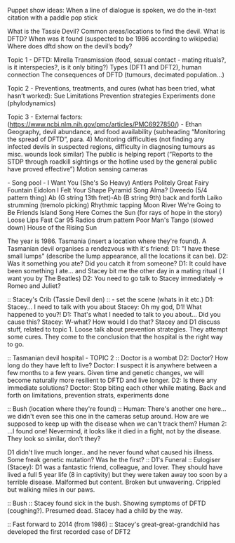 Puppet show ideas:
When a line of dialogue is spoken, we do the in-text citation with a paddle pop stick


What is the Tassie Devil? Common areas/locations to find the devil. 
What is DFTD? When was it found (suspected to be 1986 according to wikipedia)
Where does dftd show on the devil’s body?

Topic 1 - DFTD: Mirella
Transmission (food, sexual contact - mating rituals?, is it interspecies?, is it only biting?)
Types (DFT1 and DFT2), human connection
The consequences of DFTD (tumours, decimated population…)

Topic 2 - Preventions, treatments, and cures (what has been tried, what hasn’t worked): Sue
Limitations
Prevention strategies
Experiments done (phylodynamics)

Topic 3 - External factors: (https://www.ncbi.nlm.nih.gov/pmc/articles/PMC6927850/) - Ethan
Geography, devil abundance, and food availability  (subheading “Monitoring the spread of DFTD”, para. 4)
Monitoring difficulties (not finding any infected devils in suspected regions, difficulty in diagnosing tumours as misc. wounds look similar)
The public is helping report (“Reports to the STDP through roadkill sightings or the hotline used by the general public have proved effective”)
Motion sensing cameras


\- Song pool -
I Want You (She's So Heavy)
Antlers
Politely
Great Fairy Fountain
Eidolon
I Felt Your Shape
Pyramid Song
Alma?
Dweedo (5/4 pattern thing)
Ab (G string 13th fret)-Ab (B string 9th) back and forth
Laiko strumming (tremolo picking)
Rhythmic tapping
Moon River
We're Going to Be Friends
Island Song
Here Comes the Sun (for rays of hope in the story)
Loose Lips
Fast Car
95 Radios drum pattern
Poor Man's Tango (slowed down)
House of the Rising Sun





The year is 1986. Tasmania (insert a location where they're found). A Tasmanian devil organises a rendezvous with it's friend:
 D1: "I have these small lumps" (describe the lump appearance, all the locations it can be).
 D2: Was it something you ate? Did you catch it from someone?
 D1: It could have been something I ate... and Stacey bit me the other day in a mating ritual  ( I want you by The Beatles)
 D2: You need to go talk to Stacey immediately
 -> Romeo and Juliet? 
 
 :: Stacey's Crib (Tassie Devil den) :: - set the scene (whats in it etc.)
D1: Stacey... I need to talk with you about <stacey cuts them off>
Stacey: Oh my god, D1! What happened to you?!
D1: That's what I needed to talk to you about... Did you cause this?
Stacey: W-what? How would I do that?
Stacey and D1 discuss stuff, related to topic 1. Loose talk about prevention strategies. They attempt some cures.
They come to the conclusion that the hospital is the right way to go.

:: Tasmanian devil hospital - TOPIC 2 ::
Doctor is a wombat 
D2: Doctor? How long do they have left to live? 
Doctor: I suspect it is anywhere between a few months to a few years. Given time and genetic changes, we will become naturally more resilient to DFTD and live longer.
D2: Is there any immediate solutions?
Doctor: Stop biting each other while mating. 
Back and forth on limitations, prevention strats, experiments done

:: Bush (location where they're found) ::
Human: There's another one here... we didn't even see this one in the cameras setup around. How are we supposed to keep up with the disease when we can't track them?
Human 2: ...I found one! Nevermind, it looks like it died in a fight, not by the disease. They look so similar, don't they?

D1 didn't live much longer.. and he never found what caused his illness. Some freak genetic mutation? Was he the first? 
:: D1's Funeral :: 
Eulogiser (Stacey): D1 was a fantastic friend, colleague, and lover. They should have lived a full 5 year life (8 in captivity) but they were taken away too soon by a terrible disease. Malformed but content. Broken but unwavering. Crippled but walking miles in our paws.

:: Bush ::
Stacey found sick in the bush. Showing symptoms of DFTD (coughing?). Presumed dead.
Stacey had a child by the way.

:: Fast forward to 2014 (from 1986) :: 
Stacey's great-great-grandchild has developed the first recorded case of DFT2


